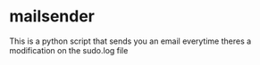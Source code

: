 # mailsender
This is a python script that sends you an email everytime theres a modification on the sudo.log file
